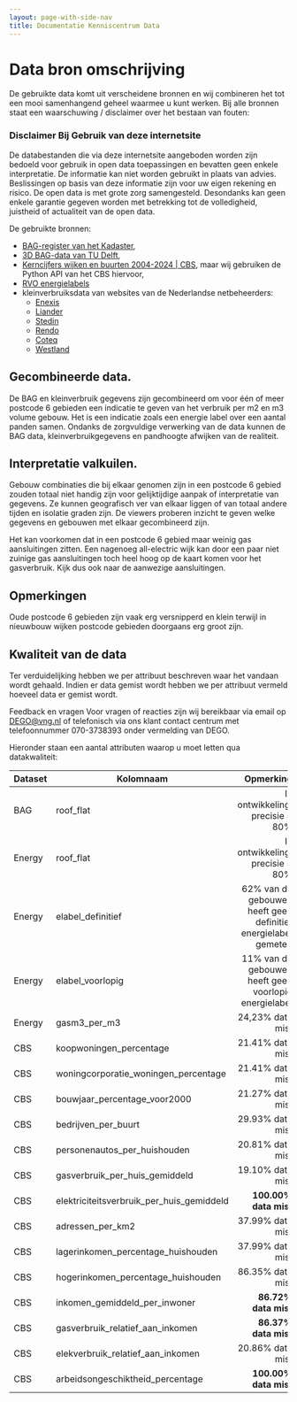 ```yaml
---
layout: page-with-side-nav
title: Documentatie Kenniscentrum Data
---
```


# Data bron omschrijving

De gebruikte data komt uit verscheidene bronnen en wij combineren het tot een mooi samenhangend geheel
waarmee u kunt werken. Bij alle bronnen staat een waarschuwing / disclaimer over het bestaan
van fouten:

### Disclaimer Bij Gebruik van deze internetsite

De databestanden die via deze internetsite aangeboden worden zijn bedoeld voor gebruik in
open data toepassingen en bevatten geen enkele interpretatie. De informatie kan niet worden
gebruikt in plaats van advies. Beslissingen op basis van deze informatie zijn voor uw eigen rekening en risico.
De open data is met grote zorg samengesteld. Desondanks kan geen enkele garantie gegeven worden met betrekking 
tot de volledigheid, juistheid of actualiteit van de open data.


De gebruikte bronnen:

- [BAG-register van het Kadaster](https://data.nlextract.nl/bag/postgis/bag-laatst.backup),
- [3D BAG-data van TU Delft](http://3dbag.bk.tudelft.nl/downloads),
- [Kerncijfers wijken en buurten 2004-2024 | CBS](https://www.cbs.nl/nl-nl/reeksen/publicatie/kerncijfers-wijken-en-buurten), maar wij gebruiken de Python API van het CBS hiervoor,
- [RVO energielabels](https://www.ep-online.nl/) 
- kleinverbruiksdata van websites van de Nederlandse netbeheerders:
  - [Enexis](https://www.enexis.nl/over-ons/wat-bieden-we/andere-diensten/open-data)
  - [Liander](https://www.liander.nl/partners/datadiensten/open-data/data)
  - [Stedin](https://www.stedin.net/zakelijk/open-data/verbruiksgegevens)
  - [Rendo](https://www.rendonetwerken.nl/disclaimer-open-data/)
  - [Coteq](https://coteqnetbeheer.nl/open-data)
  - [Westland](https://www.westlandinfra.nl/over-westland-infra/open-data)

## Gecombineerde data.

De BAG en kleinverbruik gegevens zijn gecombineerd om voor één of meer postcode 6 gebieden een indicatie
te geven van het verbruik per m2 en m3 volume gebouw. Het is een indicatie zoals een energie label over een
aantal panden samen. Ondanks de zorgvuldige verwerking van de data kunnen de BAG data, kleinverbruikgegevens en
pandhoogte afwijken van de realiteit.

## Interpretatie valkuilen.

Gebouw combinaties die bij elkaar genomen zijn in een postcode 6 gebied zouden totaal niet handig zijn voor gelijktijdige 
aanpak of interpretatie van gegevens. Ze kunnen geografisch ver van elkaar liggen of van totaal andere tijden
en isolatie graden zijn. De viewers proberen inzicht te geven welke gegevens en gebouwen met elkaar gecombineerd zijn.

Het kan voorkomen dat in een postcode 6 gebied maar weinig gas aansluitingen zitten. Een nagenoeg all-electric wijk
kan door een paar niet zuinige gas aansluitingen toch heel hoog op de kaart komen voor het gasverbruik. Kijk dus
ook naar de aanwezige aansluitingen.

## Opmerkingen

Oude postcode 6 gebieden zijn vaak erg versnipperd en klein terwijl in nieuwbouw wijken postcode gebieden
doorgaans erg groot zijn. 

## Kwaliteit van de data
Ter verduidelijking hebben we per attribuut beschreven waar het vandaan wordt gehaald.
Indien er data gemist wordt hebben we per attribuut vermeld hoeveel data er gemist wordt.

Feedback en vragen
Voor vragen of reacties zijn wij bereikbaar via email op <a href="mailto:DEGO@vng.nl">DEGO@vng.nl</a> of telefonisch via 
ons klant contact centrum met telefoonnummer 070-3738393 onder vermelding van DEGO.


Hieronder staan een aantal attributen waarop u moet letten qua datakwaliteit:


Dataset 	| Kolomnaam 	| Opmerking
---	| ---	| --:
BAG 	|   roof\_flat 	|   In ontwikkeling, precisie = 80%
Energy 	|   roof\_flat 	|  In ontwikkeling, precisie = 80%
Energy 	|   elabel\_definitief 	|  62% van de gebouwen heeft geen definitief energielabel gemeten
Energy 	|   elabel\_voorlopig 	|  11% van de gebouwen heeft geen voorlopig energielabel
Energy 	|   gasm3\_per\_m3 	|  24,23% data mist
CBS 	|   koopwoningen\_percentage 	|  21.41% data mist
CBS 	|   woningcorporatie\_woningen\_percentage 	|  21.41% data mist
CBS 	|   bouwjaar\_percentage\_voor2000 	|   21.27% data mist
CBS 	|   bedrijven\_per\_buurt 	|   29.93% data mist
CBS 	|   personenautos\_per\_huishouden 	|   20.81% data mist
CBS 	|   gasverbruik\_per\_huis\_gemiddeld 	|   19.10% data mist
CBS 	|   elektriciteitsverbruik\_per\_huis\_gemiddeld 	|   **100.00% data mist**
CBS 	|   adressen\_per\_km2 	|   37.99% data mist
CBS 	|   lagerinkomen\_percentage\_huishouden 	|   37.99% data mist
CBS 	|   hogerinkomen\_percentage\_huishouden 	|   86.35% data mist
CBS 	|   inkomen\_gemiddeld\_per\_inwoner 	|   **86.72% data mist**
CBS 	|   gasverbruik\_relatief\_aan\_inkomen 	|   **86.37% data mist**
CBS 	|   elekverbruik\_relatief\_aan\_inkomen 	|   20.86% data mist
CBS 	|   arbeidsongeschiktheid\_percentage 	|   **100.00% data mist**
